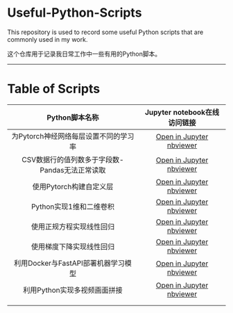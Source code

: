 # Useful-Python-Scripts

This repository is used to record some useful Python scripts that are commonly used in my work.

这个仓库用于记录我日常工作中一些有用的Python脚本。

---

# Table of Scripts

|                 Python脚本名称                 |                                                                                                                  Jupyter notebook在线访问链接                                                                                                                  |
| :--------------------------------------------: | :-------------------------------------------------------------------------------------------------------------------------------------------------------------------------------------------------------------------------------------------------------------: |
|     为Pytorch神经网络每层设置不同的学习率     |                                 [Open in Jupyter nbviewer](https://nbviewer.jupyter.org/urls/raw.githubusercontent.com/YaoXiao-CS/Useful-Python-Scripts/main/Scripts_folder/Different_learningRete_for_eachLayer_of_Pytorch.ipynb)                                 |
| CSV数据行的值列数多于字段数-Pandas无法正常读取 |                                  [Open in Jupyter nbviewer](https://nbviewer.jupyter.org/urls/raw.githubusercontent.com/YaoXiao-CS/Useful-Python-Scripts/main/Scripts_folder/CSV数据行的列数多于字段数-Pandas无法正常读取.ipynb)                                  |
|            使用Pytorch构建自定义层            |                                             [Open in Jupyter nbviewer](https://nbviewer.jupyter.org/urls/raw.githubusercontent.com/YaoXiao-CS/Useful-Python-Scripts/main/Scripts_folder/使用Pytorch构建自定义层.ipynb)                                             |
|            Python实现1维和二维卷积            |                     [Open in Jupyter nbviewer](https://nbviewer.jupyter.org/urls/raw.githubusercontent.com/YaoXiao-CS/Useful-Python-Scripts/main/Scripts_folder/Python%E5%AE%9E%E7%8E%B01%E7%BB%B4%E5%92%8C2%E7%BB%B4%E5%8D%B7%E7%A7%AF.ipynb)                     |
|            使用正规方程实现线性回归            |                                           [Open in Jupyter nbviewer](https://nbviewer.jupyter.org/urls/raw.githubusercontent.com/YaoXiao-CS/Useful-Python-Scripts/main/Scripts_folder/ML-使用正规方程实现线性回归.ipynb)                                           |
|            使用梯度下降实现线性回归            | [Open in Jupyter nbviewer](https://nbviewer.jupyter.org/urls/raw.githubusercontent.com/YaoXiao-CS/Useful-Python-Scripts/main/Scripts_folder/ML-%E4%BD%BF%E7%94%A8%E6%A2%AF%E5%BA%A6%E4%B8%8B%E9%99%8D%E5%AE%9E%E7%8E%B0%E7%BA%BF%E6%80%A7%E5%9B%9E%E5%BD%92.ipynb) |
|      利用Docker与FastAPI部署机器学习模型      |                  [Open in Jupyter nbviewer](https://nbviewer.jupyter.org/urls/raw.githubusercontent.com/YaoXiao-CS/Useful-Python-Scripts/main/Scripts_folder/ML-利用Docker与FastAPI部署机器学习模型/ML-利用Docker与FastAPI部署机器学习模型.ipynb)                  |
|          利用Python实现多视频画面拼接          |                                    [Open in Jupyter nbviewer](https://nbviewer.jupyter.org/urls/raw.githubusercontent.com/YaoXiao-CS/Useful-Python-Scripts/main/Scripts_folder/利用Python实现多视频画面拼接/Main_Scripts.ipynb)                                    |
|                                                |                                                                                                                                                                                                                                                                |
|                                                |                                                                                                                                                                                                                                                                |
